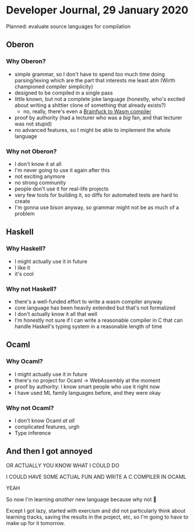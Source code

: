 # Developer Journal, 29 January 2020

Planned: evaluate source languages for compilation

## Oberon

### Why Oberon?

- simple grammar, so I don't have to spend too much time doing
    parsing/lexing which are the part that interests me least atm
    (Wirth championed compiler simplicity)
- designed to be compiled in a single pass
- little known, but not a complete joke language (honestly, who's excited about
    writing a shittier clone of something that already exists?)
    - no, really, there's even a [Brainfuck to Wasm compiler](https://github.com/appcypher/awesome-wasm-langs#brainfuck)
- proof by authority (had a lecturer who was a _big_ fan, and that lecturer
    was not stupid)
- no advanced features, so I might be able to implement the whole language

### Why not Oberon?

- I don't know it at all
- I'm never going to use it again after this
- not exciting anymore
- no strong community
- people don't use it for real-life projects
- very few tools for building it, so diffs for automated tests are hard to create
- I'm gonna use bison anyway, so grammar might not be as much of a problem

## Haskell

### Why Haskell?

- I might actually use it in future
- I like it
- it's cool

### Why not Haskell?

- there's a well-funded effort to write a wasm compiler anyway
- core language has been heavily extended but that's not formalized
- I don't actually know it all that well
- I'm honestly not sure if I can write a reasonable compiler in C
    that can handle Haskell's typing system in a reasonable length of time

## Ocaml

### Why Ocaml?

- I might actually use it in future
- there's no project for Ocaml -> WebAssembly at the moment
- proof by authority: I know smart people who use it right now
- I have used ML family languages before, and they were okay

### Why not Ocaml?

- I don't know Ocaml _at all_
- complicated features, urgh
- Type inference

## And then I got annoyed

OR ACTUALLY YOU KNOW WHAT I COULD DO

I COULD HAVE SOME ACTUAL FUN AND WRITE A C COMPILER IN OCAML

YEAH

So now I'm learning _another_ new language because why not 🤘

Except I got lazy, started with exercism and did not particularly think about
learning tracks, saving the results in the project, etc, so I'm going to have
to make up for it tomorrow.